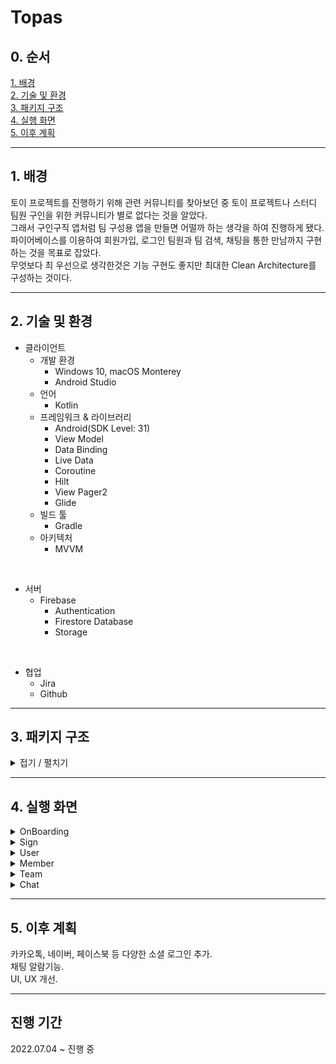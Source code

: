 # Topas



## 0. 순서
[1. 배경](#1-배경)  
[2. 기술 및 환경](#2-기술-및-환경)  
[3. 패키지 구조](#3-패키지-구조)  
[4. 실행 화면](#4-실행-화면)  
[5. 이후 계획](#5-이후-계획)



---



## 1. 배경  
토이 프로젝트를 진행하기 위해 관련 커뮤니티를 찾아보던 중 토이 프로젝트나 스터디 팀원 구인을 위한 커뮤니티가 별로 없다는 것을 알았다.  
그래서 구인구직 앱처럼 팀 구성용 앱을 만들면 어떨까 하는 생각을 하여 진행하게 됐다.  
파이어베이스를 이용하여 회원가입, 로그인 팀원과 팀 검색, 채팅을 통한 만남까지 구현하는 것을 목표로 잡았다.  
무엇보다 최 우선으로 생각한것은 기능 구현도 좋지만 최대한 Clean Architecture를 구성하는 것이다.



---



## 2. 기술 및 환경
+ 클라이언트
    + 개발 환경  
        + Windows 10, macOS Monterey
        + Android Studio
    + 언어  
        + Kotlin
    + 프레임워크 & 라이브러리
        + Android(SDK Level: 31)
        + View Model
        + Data Binding
        + Live Data
        + Coroutine
        + Hilt
        + View Pager2
        + Glide
    + 빌드 툴
        + Gradle
    + 아키텍처
        + MVVM

<br/> 

+ 서버
    + Firebase
        + Authentication
        + Firestore Database
        + Storage

<br/> 

+ 협업
    + Jira
    + Github



---



## 3. 패키지 구조  
<details>
<summary>접기 / 펼치기</summary>

```  
📦main
 ┣ 📂java
 ┃ ┗ 📂com
 ┃ ┃ ┗ 📂example
 ┃ ┃ ┃ ┗ 📂android
 ┃ ┃ ┃ ┃ ┣ 📂base
 ┃ ┃ ┃ ┃ ┃ ┣ 📜BaseActivity.kt
 ┃ ┃ ┃ ┃ ┃ ┣ 📜BaseApplication.kt
 ┃ ┃ ┃ ┃ ┃ ┗ 📜BaseFragment.kt
 ┃ ┃ ┃ ┃ ┣ 📂chat
 ┃ ┃ ┃ ┃ ┃ ┣ 📂adapter
 ┃ ┃ ┃ ┃ ┃ ┃ ┣ 📜ChatAdapter.kt
 ┃ ┃ ┃ ┃ ┃ ┃ ┗ 📜ChatRoomAdapter.kt
 ┃ ┃ ┃ ┃ ┃ ┣ 📂domain
 ┃ ┃ ┃ ┃ ┃ ┃ ┣ 📜Chat.kt
 ┃ ┃ ┃ ┃ ┃ ┃ ┗ 📜ChatRoom.kt
 ┃ ┃ ┃ ┃ ┃ ┣ 📂repository
 ┃ ┃ ┃ ┃ ┃ ┃ ┗ 📜ChatRepository.kt
 ┃ ┃ ┃ ┃ ┃ ┣ 📂view
 ┃ ┃ ┃ ┃ ┃ ┃ ┣ 📜ChatRoomActivity.kt
 ┃ ┃ ┃ ┃ ┃ ┃ ┗ 📜ChatRoomListFragment.kt
 ┃ ┃ ┃ ┃ ┃ ┗ 📂viewmodel
 ┃ ┃ ┃ ┃ ┃ ┃ ┗ 📜ChatViewModel.kt
 ┃ ┃ ┃ ┃ ┣ 📂contact
 ┃ ┃ ┃ ┃ ┃ ┗ 📂view
 ┃ ┃ ┃ ┃ ┃ ┃ ┗ 📜ContactActivity.kt
 ┃ ┃ ┃ ┃ ┣ 📂member
 ┃ ┃ ┃ ┃ ┃ ┣ 📂adapter
 ┃ ┃ ┃ ┃ ┃ ┃ ┣ 📜MemberAdapter.kt
 ┃ ┃ ┃ ┃ ┃ ┃ ┣ 📜MemberHaveSkillAdapter.kt
 ┃ ┃ ┃ ┃ ┃ ┃ ┣ 📜MemberSearchAdapter.kt
 ┃ ┃ ┃ ┃ ┃ ┃ ┗ 📜MemberSearchSkillAdapter.kt
 ┃ ┃ ┃ ┃ ┃ ┣ 📂repository
 ┃ ┃ ┃ ┃ ┃ ┃ ┗ 📜MemberRepository.kt
 ┃ ┃ ┃ ┃ ┃ ┣ 📂view
 ┃ ┃ ┃ ┃ ┃ ┃ ┣ 📜MemberContactFragment.kt
 ┃ ┃ ┃ ┃ ┃ ┃ ┗ 📜MemberSearchActivity.kt
 ┃ ┃ ┃ ┃ ┃ ┗ 📂viewmodel
 ┃ ┃ ┃ ┃ ┃ ┃ ┗ 📜MemberViewModel.kt
 ┃ ┃ ┃ ┃ ┣ 📂onboard
 ┃ ┃ ┃ ┃ ┃ ┣ 📂adapter
 ┃ ┃ ┃ ┃ ┃ ┃ ┗ 📜OnBoardingAdapter.kt
 ┃ ┃ ┃ ┃ ┃ ┗ 📂view
 ┃ ┃ ┃ ┃ ┃ ┃ ┣ 📜OnBoarding1Fragment.kt
 ┃ ┃ ┃ ┃ ┃ ┃ ┣ 📜OnBoarding2Fragment.kt
 ┃ ┃ ┃ ┃ ┃ ┃ ┣ 📜OnBoarding3Fragment.kt
 ┃ ┃ ┃ ┃ ┃ ┃ ┗ 📜OnBoardingActivity.kt
 ┃ ┃ ┃ ┃ ┣ 📂sign
 ┃ ┃ ┃ ┃ ┃ ┣ 📂repository
 ┃ ┃ ┃ ┃ ┃ ┃ ┗ 📜SignRepository.kt
 ┃ ┃ ┃ ┃ ┃ ┣ 📂view
 ┃ ┃ ┃ ┃ ┃ ┃ ┣ 📜MainActivity.kt
 ┃ ┃ ┃ ┃ ┃ ┃ ┣ 📜SignInActivity.kt
 ┃ ┃ ┃ ┃ ┃ ┃ ┣ 📜SignUpActivity.kt
 ┃ ┃ ┃ ┃ ┃ ┃ ┗ 📜SignUpGoogleActivity.kt
 ┃ ┃ ┃ ┃ ┃ ┗ 📂viewmodel
 ┃ ┃ ┃ ┃ ┃ ┃ ┗ 📜SignViewModel.kt
 ┃ ┃ ┃ ┃ ┣ 📂team
 ┃ ┃ ┃ ┃ ┃ ┣ 📂adapter
 ┃ ┃ ┃ ┃ ┃ ┃ ┣ 📜TeamAdapter.kt
 ┃ ┃ ┃ ┃ ┃ ┃ ┣ 📜TeamCreateRequireSkillAdapter.kt
 ┃ ┃ ┃ ┃ ┃ ┃ ┣ 📜TeamCreateSearchSkillAdapter.kt
 ┃ ┃ ┃ ┃ ┃ ┃ ┣ 📜TeamDetailRequireSkillAdapter.kt
 ┃ ┃ ┃ ┃ ┃ ┃ ┣ 📜TeamModifyRequireSkillAdapter.kt
 ┃ ┃ ┃ ┃ ┃ ┃ ┣ 📜TeamModifySearchSkillAdapter.kt
 ┃ ┃ ┃ ┃ ┃ ┃ ┣ 📜TeamRequireSkillAdapter.kt
 ┃ ┃ ┃ ┃ ┃ ┃ ┣ 📜TeamSearchAdapter.kt
 ┃ ┃ ┃ ┃ ┃ ┃ ┗ 📜TeamSearchSkillAdapter.kt
 ┃ ┃ ┃ ┃ ┃ ┣ 📂doamin
 ┃ ┃ ┃ ┃ ┃ ┃ ┗ 📜Team.kt
 ┃ ┃ ┃ ┃ ┃ ┣ 📂repository
 ┃ ┃ ┃ ┃ ┃ ┃ ┗ 📜TeamRepository.kt
 ┃ ┃ ┃ ┃ ┃ ┣ 📂view
 ┃ ┃ ┃ ┃ ┃ ┃ ┣ 📜TeamContactFragment.kt
 ┃ ┃ ┃ ┃ ┃ ┃ ┣ 📜TeamCreateActivity.kt
 ┃ ┃ ┃ ┃ ┃ ┃ ┣ 📜TeamDetailActivity.kt
 ┃ ┃ ┃ ┃ ┃ ┃ ┣ 📜TeamModifyActivity.kt
 ┃ ┃ ┃ ┃ ┃ ┃ ┗ 📜TeamSearchActivity.kt
 ┃ ┃ ┃ ┃ ┃ ┗ 📂viewmodel
 ┃ ┃ ┃ ┃ ┃ ┃ ┗ 📜TeamViewModel.kt
 ┃ ┃ ┃ ┃ ┣ 📂user
 ┃ ┃ ┃ ┃ ┃ ┣ 📂adapter
 ┃ ┃ ┃ ┃ ┃ ┃ ┣ 📜UserHaveSkillAdapter.kt
 ┃ ┃ ┃ ┃ ┃ ┃ ┗ 📜UserSearchSkillAdapter.kt
 ┃ ┃ ┃ ┃ ┃ ┣ 📂domain
 ┃ ┃ ┃ ┃ ┃ ┃ ┗ 📜User.kt
 ┃ ┃ ┃ ┃ ┃ ┣ 📂repository
 ┃ ┃ ┃ ┃ ┃ ┃ ┗ 📜UserRepository.kt
 ┃ ┃ ┃ ┃ ┃ ┣ 📂view
 ┃ ┃ ┃ ┃ ┃ ┃ ┣ 📜UserSettingActivity.kt
 ┃ ┃ ┃ ┃ ┃ ┃ ┗ 📜UserSkillFragment.kt
 ┃ ┃ ┃ ┃ ┃ ┗ 📂viewmodel
 ┃ ┃ ┃ ┃ ┃ ┃ ┗ 📜UserViewModel.kt
 ┃ ┃ ┃ ┃ ┗ 📂utility
 ┃ ┃ ┃ ┃ ┃ ┣ 📜LoadingDialog.kt
 ┃ ┃ ┃ ┃ ┃ ┗ 📜Utility.kt
 ┣ 📂res
 ┃ ┣ 📂anim
 ┃ ┃ ┣ 📜enter_from_right.xml
 ┃ ┃ ┗ 📜exit_to_right.xml
 ┃ ┣ 📂animation
 ┃ ┣ 📂drawable
 ┃ ┃ ┣ 📜add_box.xml
 ┃ ┃ ┣ 📜add_photo_alternate.xml
 ┃ ┃ ┣ 📜brand_button_round_edge_background.xml
 ┃ ┃ ┣ 📜cancel.xml
 ┃ ┃ ┣ 📜default_profile_photo.png
 ┃ ┃ ┣ 📜disabled_by_default.xml
 ┃ ┃ ┣ 📜error_button_round_edge_background.xml
 ┃ ┃ ┣ 📜google.png
 ┃ ┃ ┣ 📜group_add.xml
 ┃ ┃ ┣ 📜ic_launcher_background.xml
 ┃ ┃ ┣ 📜my_skill_round_edge_background.xml
 ┃ ┃ ┗ 📜white_button_round_edge_background.xml
 ┃ ┣ 📂drawable-v24
 ┃ ┃ ┣ 📜account_circle.xml
 ┃ ┃ ┣ 📜chevron_left.xml
 ┃ ┃ ┣ 📜chevron_right.xml
 ┃ ┃ ┣ 📜exit.xml
 ┃ ┃ ┣ 📜groups.xml
 ┃ ┃ ┣ 📜ic_launcher_foreground.xml
 ┃ ┃ ┣ 📜person.xml
 ┃ ┃ ┗ 📜search.xml
 ┃ ┣ 📂font
 ┃ ┃ ┣ 📜font.xml
 ┃ ┃ ┣ 📜noto_sans_kr_bold.otf
 ┃ ┃ ┣ 📜noto_sans_kr_light.otf
 ┃ ┃ ┗ 📜noto_sans_kr_regular.otf
 ┃ ┣ 📂layout
 ┃ ┃ ┣ 📜activity_chat_room.xml
 ┃ ┃ ┣ 📜activity_contact.xml
 ┃ ┃ ┣ 📜activity_main.xml
 ┃ ┃ ┣ 📜activity_member_search.xml
 ┃ ┃ ┣ 📜activity_on_boarding.xml
 ┃ ┃ ┣ 📜activity_sign_in.xml
 ┃ ┃ ┣ 📜activity_sign_up.xml
 ┃ ┃ ┣ 📜activity_sign_up_google.xml
 ┃ ┃ ┣ 📜activity_team_create.xml
 ┃ ┃ ┣ 📜activity_team_detail.xml
 ┃ ┃ ┣ 📜activity_team_modify.xml
 ┃ ┃ ┣ 📜activity_team_search.xml
 ┃ ┃ ┣ 📜activity_user_setting.xml
 ┃ ┃ ┣ 📜fragment_chat_room_list.xml
 ┃ ┃ ┣ 📜fragment_member_contact.xml
 ┃ ┃ ┣ 📜fragment_on_boarding1.xml
 ┃ ┃ ┣ 📜fragment_on_boarding2.xml
 ┃ ┃ ┣ 📜fragment_on_boarding3.xml
 ┃ ┃ ┣ 📜fragment_team_contact.xml
 ┃ ┃ ┣ 📜fragment_user_skill.xml
 ┃ ┃ ┣ 📜item_chat_exit.xml
 ┃ ┃ ┣ 📜item_chat_my.xml
 ┃ ┃ ┣ 📜item_chat_room.xml
 ┃ ┃ ┣ 📜item_chat_your.xml
 ┃ ┃ ┣ 📜item_member.xml
 ┃ ┃ ┣ 📜item_member_have_skill.xml
 ┃ ┃ ┣ 📜item_member_search.xml
 ┃ ┃ ┣ 📜item_member_search_skill_all.xml
 ┃ ┃ ┣ 📜item_team.xml
 ┃ ┃ ┣ 📜item_team_create_require_skill.xml
 ┃ ┃ ┣ 📜item_team_create_search_skill_all.xml
 ┃ ┃ ┣ 📜item_team_detail_require_skill.xml
 ┃ ┃ ┣ 📜item_team_modify_require_skill.xml
 ┃ ┃ ┣ 📜item_team_modify_search_skill_all.xml
 ┃ ┃ ┣ 📜item_team_require_skill.xml
 ┃ ┃ ┣ 📜item_team_search.xml
 ┃ ┃ ┣ 📜item_team_search_skill_all.xml
 ┃ ┃ ┣ 📜item_user_have_skill.xml
 ┃ ┃ ┣ 📜item_user_search_skill_all.xml
 ┃ ┃ ┗ 📜sign_loading_dialog.xml
 ┃ ┣ 📂menu
 ┃ ┃ ┣ 📜menu_bottom_navigation_contact.xml
 ┃ ┃ ┣ 📜menu_chat_room.xml
 ┃ ┃ ┣ 📜menu_toolbar_contact.xml
 ┃ ┃ ┗ 📜menu_toolbar_contact_chat.xml
 ┃ ┣ 📂mipmap-anydpi-v26
 ┃ ┃ ┣ 📜ic_launcher.xml
 ┃ ┃ ┗ 📜ic_launcher_round.xml
 ┃ ┣ 📂mipmap-hdpi
 ┃ ┃ ┣ 📜ic_launcher.webp
 ┃ ┃ ┗ 📜ic_launcher_round.webp
 ┃ ┣ 📂mipmap-mdpi
 ┃ ┃ ┣ 📜ic_launcher.webp
 ┃ ┃ ┗ 📜ic_launcher_round.webp
 ┃ ┣ 📂mipmap-xhdpi
 ┃ ┃ ┣ 📜ic_launcher.webp
 ┃ ┃ ┗ 📜ic_launcher_round.webp
 ┃ ┣ 📂mipmap-xxhdpi
 ┃ ┃ ┣ 📜ic_launcher.webp
 ┃ ┃ ┗ 📜ic_launcher_round.webp
 ┃ ┣ 📂mipmap-xxxhdpi
 ┃ ┃ ┣ 📜ic_launcher.webp
 ┃ ┃ ┗ 📜ic_launcher_round.webp
 ┃ ┣ 📂values
 ┃ ┃ ┣ 📜colors.xml
 ┃ ┃ ┣ 📜item_team_spinner.xml
 ┃ ┃ ┣ 📜strings.xml
 ┃ ┃ ┣ 📜styles.xml
 ┃ ┃ ┗ 📜themes.xml
 ┃ ┣ 📂values-night
 ┃ ┃ ┗ 📜themes.xml
 ┃ ┗ 📂xml
 ┃ ┃ ┣ 📜backup_rules.xml
 ┃ ┃ ┗ 📜data_extraction_rules.xml
 ┗ 📜AndroidManifest.xml
```  
</details>



---



## 4. 실행 화면  
<details>
<summary>OnBoarding</summary>

- 온보딩  
![온보딩](https://user-images.githubusercontent.com/44915367/182833509-869d228d-04f0-456e-b288-4aa77e9a69e3.gif)
  
View Pager 2를 이용하여 좌우 스크롤을 구현하였고, Circle Indicator를 하단에 배치하여 현재 몇 번째 페이지를 보고있는지 알려준다.  
마지막 페이지에서는 로그인, 회원가입, 구글로 시작을 고를 수 있다.  
한번 보면 SharedPreference에 저장하여 앱을 지웠다 다시 깔기전엔 나오지 않는다.  
자세히 보면 앱바가 없고, 상단바와 하단바의 색을 배경색에 맞춰 깔끔한 느낌을 주도록 했다.  
</details>

<details>
<summary>Sign</summary>

- 회원가입  
![일반 회원가입 1](https://user-images.githubusercontent.com/44915367/182834417-3a5837b0-6044-490d-afc8-5b2a19cfc7a7.gif)
  
Firebase에서 제공하는 이메일/패스워드를 통한 가입이다.  
프로필 사진, 이메일, 패스워드, 이름, 닉네임을 받고 프로필 사진은 필수 값이 아니며 선택하지 않을 경우 기본 프로필 사진이 적용된다.  
프로필 사진을 선택할 때 권한 요청을 하며 Glide를 통해 이미지를 표시한다.  
정규식을 지정하여 값이 비었거나 맞지 않으면 에러 메세지와 스낵바를 표시한다.  
또한 닉네임과 이메일 중복을 확인한다.  
가입에 성공하면 정보 수정 화면으로 이동된다.  

- 로그인  
![일반 로그인 1](https://user-images.githubusercontent.com/44915367/182835917-299e2df5-db36-4d43-9cd0-eb941c391b2d.gif)
  
이메일/패스워드를 통한 로그인이며 Authentication인증에 성공할 경우 Firestore Database에서 정보를 가져온다.  
입력값이 비었으면 에러 메세지와 스낵바 표시하고, 계정이 없을 경우 스낵바를 표시한다.  

- 구글 로그인  
![구글 로그인](https://user-images.githubusercontent.com/44915367/182836494-ba2b9e72-fb38-44e2-b0ae-e861687ac446.gif)
  
구글 계정을 사용하여 로그인한다.  
해당 구글 계정이 이미 가입되어 있으면 바로 로그인이 되고, 아닌경우 프로필 사진, 이름, 닉네임을 받는 화면으로 이동한다.  
그 뒤로는 일반 회원가입과 똑같다.  
</details>

<details>
<summary>User</summary>

- 정보 수정  
![정보 수정 1](https://user-images.githubusercontent.com/44915367/182836931-254f435a-42e5-4c4a-b24d-22ecfa51a1ae.gif)
  
프로필 사진, 이름, 닉네임, 자기소개, 보유 스킬, 정보 노출 여부를 변경할 수 있다.  
스킬을 변경할 경우 글자를 입력할 때 마다 그 글자가 들어가는 스킬이 표시된다.  
스킬을 터치하면 선택이 되고, 완료 버튼을 누르면 적용된다.  
내 정보 노출을 체크하면 팀원 화면에서 자신의 정보가 다른 사람들에게 노출된다.  
저장 버튼을 누르면 최종적으로 서버에 저장 된다.  
</details>

<details>
<summary>Member</summary>

- 팀을 구하는 사람들 표시  
![멤버 1](https://user-images.githubusercontent.com/44915367/182837547-741fbc62-129f-48d6-ac25-5102e67b5a0b.gif)
  
정보 노출을 허용한 사람들이 표시 된다.  
Recycler View를 이용해 목록을 표시하며, 아이템들은 Card View 레이아웃을 이용했다.  
한번에 모든 사람들을 가져오지는 않고 5개씩 끊어서 최신순으로 가져오고, 맨 밑으로 내리면 로딩된다.  
맨 위로 스와이프하면 새로고침 된다.  
유저 목록 내부에도 중첩 Recycler View를 사용해 보유 스킬을 표시하며 Flexbox 레이아웃을 사용했다.  

- 스킬을 통한 팀원 검색  
![멤버 2](https://user-images.githubusercontent.com/44915367/182838263-e063cef5-dab2-422a-9fd9-e32d2472f1f2.gif)
  
앱바에 돋보기 버튼을 누르면 검색 화면으로 이동한다.  
이 곳에선 스킬을 통해 그 스킬을 보유한 사람을 검색 할 수 있다.  
</details>

<details>
<summary>Team</summary>

- 팀원을 구하는 팀 표시  
![팀 1](https://user-images.githubusercontent.com/44915367/182839017-311413d2-9b06-4701-9653-77fc6678fc29.gif)
  
팀원 표시와 유사하게 팀을 표시한다.  
하단에 Bottom Navigation View를 통해 이동한다.  
맨 위 Spinner를 통해 전체 팀과, 내가 만든 팀을 나눠서 볼 수 있다.  

- 팀 상세 보기  
![팀 3](https://user-images.githubusercontent.com/44915367/182839254-f00368f5-e65e-4d0b-a65a-599558b4493c.gif)
  
팀은 항목을 클릭하여 상세 화면으로 이동할 수 있다.  

- 스킬을 통한 팀 검색  
![팀 2](https://user-images.githubusercontent.com/44915367/182839443-ec847405-073d-4062-ac89-a2dc175acf77.gif)
  
팀원과 유사하게 팀도 검색할 수 있다.  

- 팀 생성, 수정, 삭제  
![팀 4](https://user-images.githubusercontent.com/44915367/182839628-e0e190d9-08f0-4a19-a948-9729a989587e.gif)
  
하단에 Floating Action Button을 이용해 팀을 생성할 수 있다.  
자신이 만든 팀이라면 수정과 삭제를 할 수 있다.  
</details>

<details>
<summary>Chat</summary>

- 채팅 화면으로 이동  
![채팅 1](https://user-images.githubusercontent.com/44915367/182839920-109404fa-1c79-42da-9cac-a13aa095952a.gif)
  
함께하기 버튼을 클릭하면 그 사람과의 채팅방으로 이동된다.  
이 때 바로 채팅방이 만들어지지는 않고, 채팅을 치면 그 때 채팅방이 생성되어 상대방에게도 표시된다.  
    
- 채팅  
![채팅 2](https://user-images.githubusercontent.com/44915367/182840335-3b4b0539-ccdb-4a1c-b3c4-21b3ca3cc3ed.gif)
  
흔히 알고있는 채팅처럼 진행되며 Snapshot Listener를 등록해 두었기 때문에 채팅이 오면 즉시 반영된다.  
view type을 이용하여 상대방의 채팅, 나의 채팅, 시스템 메세지를 다르게 표시한다.  
앱바에 나가기 버튼을 클릭하면 채팅방에서 나가지고 상대방에게 표시된다.  
  
- 채팅방 리스트  
![채팅 3](https://user-images.githubusercontent.com/44915367/182840743-c1771b3f-2b65-4a6d-a17e-c3495aa73b59.gif)
    
채팅방 리스트에도 Snapshot Listener를 등록해 두었기 때문에 나에게 채팅이 오거나 보내면 바로 반영된다.  
가장 최근 메세지가 오고간 채팅방 순서대로 표시된다.  
</details>

  


---



## 5. 이후 계획  
카카오톡, 네이버, 페이스북 등 다양한 소셜 로그인 추가.  
채팅 알람기능.  
UI, UX 개선.  



---



## 진행 기간  
2022.07.04 ~ 진행 중
